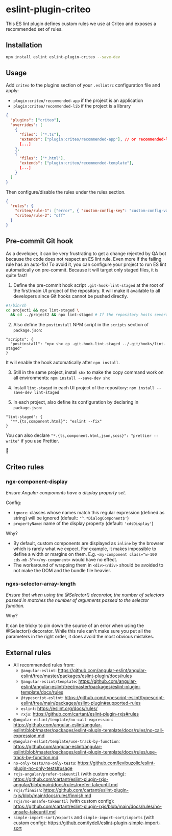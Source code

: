 # eslint-plugin-criteo

This ES lint plugin defines custom rules we use at Criteo and exposes a recommended set of rules.

## Installation

```sh
npm install eslint eslint-plugin-criteo --save-dev
```

## Usage

Add `criteo` to the plugins section of your `.eslintrc` configuration file and apply:

- `plugin:criteo/recommended-app` if the project is an application
- `plugin:criteo/recommended-lib` if the project is a library

```json
{
  "plugins": ["criteo"],
  "overrides": [
    {
      "files": ["*.ts"],
      "extends": ["plugin:criteo/recommended-app"], // or recommended-lib
      [...]
    },
    {
      "files": ["*.html"],
      "extends": ["plugin:criteo/recommended-template"],
      [...]
    }
  ]
}
```

Then configure/disable the rules under the rules section.

```json
{
  "rules": {
    "criteo/rule-1": ["error", { "custom-config-key": "custom-config-value" }],
    "criteo/rule-2": "off"
  }
}
```

## Pre-commit Git hook

As a developer, it can be very frustrating to get a change rejected by QA bot because the code does not respect an ES lint rule. Even more if the failing rule has an auto-fix! To avoid it, you can configure your project to run ES lint automatically on pre-commit. Because it will target only staged files, it is quite fast!

1. Define the pre-commit hook script `.git-hook-lint-staged` at the root of the first/main UI project of the repository. It will make it available to all developers since Git hooks cannot be pushed directly.

```sh
#!/bin/sh
cd project1 && npx lint-staged \
  && cd ../project2 && npx lint-staged # If the repository hosts several projects, add each of them
```

2. Also define the `postinstall` NPM script in the `scripts` section of `package.json`:

```
"scripts": {
  "postinstall": "npx shx cp .git-hook-lint-staged ../.git/hooks/lint-staged"
}
```

It will enable the hook automatically after `npm install`.

3. Still in the same project, install `shx` to make the copy command work on all environments: `npm install --save-dev shx`

4. Install `lint-staged` in each UI project of the repository: `npm install --save-dev lint-staged`

5. In each project, also define its configuration by declaring in `package.json`:

```
"lint-staged": {
  "**.{ts,component.html}": "eslint --fix"
}
```

You can also declare `"*.{ts,component.html,json,scss}": "prettier --write"` if you use Prettier.

🙌

## Criteo rules

### ngx-component-display

_Ensure Angular components have a display property set._

Config:

- `ignore`: classes whose names match this regular expression (defined as string) will be ignored (default: `'^.*DialogComponent$'`)
- `propertyName`: name of the display property (default: `'cdsDisplay'`)

Why?

- By default, custom components are displayed as `inline` by the browser which is rarely what we expect. For example, it makes impossible to define a width or margins on them. E.g. `<my-component class="w-100 cds-mb-3"></my-component>` would have no effect.
- The workaround of wrapping them in `<div></div>` should be avoided to not make the DOM and the bundle file heavier.

### ngxs-selector-array-length

_Ensure that when using the @Selector() decorator, the number of selectors passed in matches the number of arguments passed to the selector function._

Why?

It can be tricky to pin down the source of an error when using the @Selector() decorator. While this rule can't make sure you put all the parameters in the right order, it does avoid the most obvious mistakes.

## External rules

- All recommended rules from:
  - `@angular-eslint`: https://github.com/angular-eslint/angular-eslint/tree/master/packages/eslint-plugin/docs/rules
  - `@angular-eslint/template`: https://github.com/angular-eslint/angular-eslint/tree/master/packages/eslint-plugin-template/docs/rules
  - `@typescript-eslint`: https://github.com/typescript-eslint/typescript-eslint/tree/main/packages/eslint-plugin#supported-rules
  - `eslint`: https://eslint.org/docs/rules/
  - `rxjs`: https://github.com/cartant/eslint-plugin-rxjs#rules
- `@angular-eslint/template/no-call-expression`: https://github.com/angular-eslint/angular-eslint/blob/master/packages/eslint-plugin-template/docs/rules/no-call-expression.md
- `@angular-eslint/template/use-track-by-function`: https://github.com/angular-eslint/angular-eslint/blob/master/packages/eslint-plugin-template/docs/rules/use-track-by-function.md
- `no-only-tests/no-only-tests`: https://github.com/levibuzolic/eslint-plugin-no-only-tests#usage
- `rxjs-angular/prefer-takeuntil` (with custom config): https://github.com/cartant/eslint-plugin-rxjs-angular/blob/main/docs/rules/prefer-takeuntil.md
- `rxjs/finnish`: https://github.com/cartant/eslint-plugin-rxjs/blob/main/docs/rules/finnish.md
- `rxjs/no-unsafe-takeuntil` (with custom config): https://github.com/cartant/eslint-plugin-rxjs/blob/main/docs/rules/no-unsafe-takeuntil.md
- `simple-import-sort/exports` and `simple-import-sort/imports` (with custom config): https://github.com/lydell/eslint-plugin-simple-import-sort
